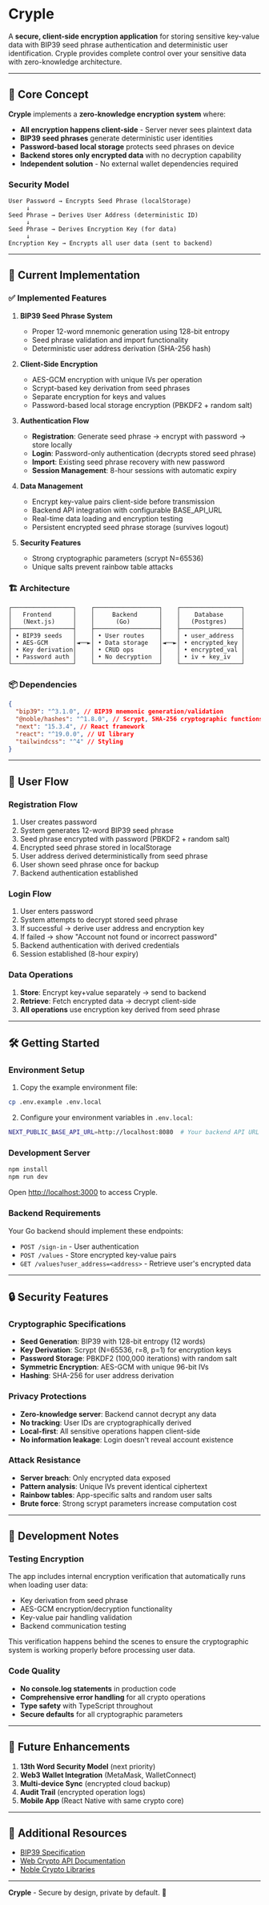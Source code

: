 # Cryple

A **secure, client-side encryption application** for storing sensitive key-value data with BIP39 seed phrase authentication and deterministic user identification. Cryple provides complete control over your sensitive data with zero-knowledge architecture.

---

## 🔐 Core Concept

**Cryple** implements a **zero-knowledge encryption system** where:

- **All encryption happens client-side** - Server never sees plaintext data
- **BIP39 seed phrases** generate deterministic user identities
- **Password-based local storage** protects seed phrases on device
- **Backend stores only encrypted data** with no decryption capability
- **Independent solution** - No external wallet dependencies required

### Security Model

```
User Password → Encrypts Seed Phrase (localStorage)
     ↓
Seed Phrase → Derives User Address (deterministic ID)
     ↓
Seed Phrase → Derives Encryption Key (for data)
     ↓
Encryption Key → Encrypts all user data (sent to backend)
```

---

## 🚀 Current Implementation

### ✅ Implemented Features

1. **BIP39 Seed Phrase System**

   - Proper 12-word mnemonic generation using 128-bit entropy
   - Seed phrase validation and import functionality
   - Deterministic user address derivation (SHA-256 hash)

2. **Client-Side Encryption**

   - AES-GCM encryption with unique IVs per operation
   - Scrypt-based key derivation from seed phrases
   - Separate encryption for keys and values
   - Password-based local storage encryption (PBKDF2 + random salt)

3. **Authentication Flow**

   - **Registration**: Generate seed phrase → encrypt with password → store locally
   - **Login**: Password-only authentication (decrypts stored seed phrase)
   - **Import**: Existing seed phrase recovery with new password
   - **Session Management**: 8-hour sessions with automatic expiry

4. **Data Management**

   - Encrypt key-value pairs client-side before transmission
   - Backend API integration with configurable BASE_API_URL
   - Real-time data loading and encryption testing
   - Persistent encrypted seed phrase storage (survives logout)

5. **Security Features**

   - Strong cryptographic parameters (scrypt N=65536)
   - Unique salts prevent rainbow table attacks

### 🏗️ Architecture

```
┌─────────────────┐    ┌──────────────────┐    ┌─────────────────┐
│   Frontend      │    │     Backend      │    │    Database     │
│   (Next.js)     │    │      (Go)        │    │   (Postgres)    │
├─────────────────┤    ├──────────────────┤    ├─────────────────┤
│ • BIP39 seeds   │    │ • User routes    │    │ • user_address  │
│ • AES-GCM       │◄──►│ • Data storage   │◄──►│ • encrypted_key │
│ • Key derivation│    │ • CRUD ops       │    │ • encrypted_val │
│ • Password auth │    │ • No decryption  │    │ • iv + key_iv   │
└─────────────────┘    └──────────────────┘    └─────────────────┘
```

### 📦 Dependencies

```json
{
  "bip39": "^3.1.0", // BIP39 mnemonic generation/validation
  "@noble/hashes": "^1.8.0", // Scrypt, SHA-256 cryptographic functions
  "next": "15.3.4", // React framework
  "react": "^19.0.0", // UI library
  "tailwindcss": "^4" // Styling
}
```

---

## 🔄 User Flow

### Registration Flow

1. User creates password
2. System generates 12-word BIP39 seed phrase
3. Seed phrase encrypted with password (PBKDF2 + random salt)
4. Encrypted seed phrase stored in localStorage
5. User address derived deterministically from seed phrase
6. User shown seed phrase once for backup
7. Backend authentication established

### Login Flow

1. User enters password
2. System attempts to decrypt stored seed phrase
3. If successful → derive user address and encryption key
4. If failed → show "Account not found or incorrect password"
5. Backend authentication with derived credentials
6. Session established (8-hour expiry)

### Data Operations

1. **Store**: Encrypt key+value separately → send to backend
2. **Retrieve**: Fetch encrypted data → decrypt client-side
3. **All operations** use encryption key derived from seed phrase

---

## 🛠️ Getting Started

### Environment Setup

1. Copy the example environment file:

```bash
cp .env.example .env.local
```

2. Configure your environment variables in `.env.local`:

```bash
NEXT_PUBLIC_BASE_API_URL=http://localhost:8080  # Your backend API URL
```

### Development Server

```bash
npm install
npm run dev
```

Open [http://localhost:3000](http://localhost:3000) to access Cryple.

### Backend Requirements

Your Go backend should implement these endpoints:

- `POST /sign-in` - User authentication
- `POST /values` - Store encrypted key-value pairs
- `GET /values?user_address=<address>` - Retrieve user's encrypted data

---

## 🔒 Security Features

### Cryptographic Specifications

- **Seed Generation**: BIP39 with 128-bit entropy (12 words)
- **Key Derivation**: Scrypt (N=65536, r=8, p=1) for encryption keys
- **Password Storage**: PBKDF2 (100,000 iterations) with random salt
- **Symmetric Encryption**: AES-GCM with unique 96-bit IVs
- **Hashing**: SHA-256 for user address derivation

### Privacy Protections

- **Zero-knowledge server**: Backend cannot decrypt any data
- **No tracking**: User IDs are cryptographically derived
- **Local-first**: All sensitive operations happen client-side
- **No information leakage**: Login doesn't reveal account existence

### Attack Resistance

- **Server breach**: Only encrypted data exposed
- **Pattern analysis**: Unique IVs prevent identical ciphertext
- **Rainbow tables**: App-specific salts and random user salts
- **Brute force**: Strong scrypt parameters increase computation cost

---

## 🧪 Development Notes

### Testing Encryption

The app includes internal encryption verification that automatically runs when loading user data:

- Key derivation from seed phrase
- AES-GCM encryption/decryption functionality
- Key-value pair handling validation
- Backend communication testing

This verification happens behind the scenes to ensure the cryptographic system is working properly before processing user data.

### Code Quality

- **No console.log statements** in production code
- **Comprehensive error handling** for all crypto operations
- **Type safety** with TypeScript throughout
- **Secure defaults** for all cryptographic parameters

---

## 🚀 Future Enhancements

1. **13th Word Security Model** (next priority)
2. **Web3 Wallet Integration** (MetaMask, WalletConnect)
3. **Multi-device Sync** (encrypted cloud backup)
4. **Audit Trail** (encrypted operation logs)
5. **Mobile App** (React Native with same crypto core)

---

## 📖 Additional Resources

- [BIP39 Specification](https://github.com/bitcoin/bips/blob/master/bip-0039.mediawiki)
- [Web Crypto API Documentation](https://developer.mozilla.org/en-US/docs/Web/API/Web_Crypto_API)
- [Noble Crypto Libraries](https://github.com/paulmillr/noble-hashes)

---

**Cryple** - Secure by design, private by default. 🔐
